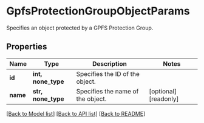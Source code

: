 # GpfsProtectionGroupObjectParams

Specifies an object protected by a GPFS Protection Group.

## Properties
Name | Type | Description | Notes
------------ | ------------- | ------------- | -------------
**id** | **int, none_type** | Specifies the ID of the object. | 
**name** | **str, none_type** | Specifies the name of the object. | [optional] [readonly] 

[[Back to Model list]](../README.md#documentation-for-models) [[Back to API list]](../README.md#documentation-for-api-endpoints) [[Back to README]](../README.md)



